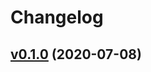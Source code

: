 # Changelog

## [v0.1.0](https://github.com/k1LoW/ffff/compare/d90746f199f5...v0.1.0) (2020-07-08)


